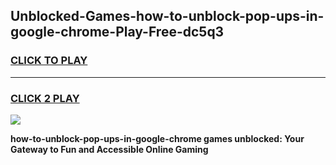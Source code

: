 
## Unblocked-Games-how-to-unblock-pop-ups-in-google-chrome-Play-Free-dc5q3
<h3>
<a href="https://premium76.site?title=how-to-unblock-pop-ups-in-google-chrome&ref=20M">CLICK TO PLAY</a></h3>
<hr>

<h3>
<a href="https://premium76.site?title=how-to-unblock-pop-ups-in-google-chrome&ref=20M">CLICK 2 PLAY</a>
  
</h3>

<a href="https://premium76.site?title=how-to-unblock-pop-ups-in-google-chrome&ref=19M"><img src="https://clearcache.store/games.png"></a>


**how-to-unblock-pop-ups-in-google-chrome games unblocked: Your Gateway to Fun and Accessible Online Gaming**
